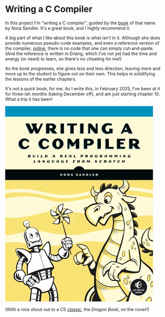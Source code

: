 Writing a C Compiler
=

In this project I'm "writing a C compiler", guided by the [book](https://norasandler.com/book/) of
that name by Nora Sandler. It's a great book, and I highly recommend it.

A big part of what I like about this book is what _isn't_ in it.
Although she does provide numerous pseudo-code examples, and even 
a reference version of the compiler, [online](https://github.com/nlsandler/nqcc2), 
there is no code that one can simply cut-and-paste. (And the reference 
is written in Erlang, which I've not yet had the time and energy (or need) to learn,
so there's no cheating for me!)

As the book progresses, she gives less and less direction, leaving more and more
up to the student to figure out on their own. This helps in solidifying the lessons
of the earlier chapters.

It's not a _quick_ book, for me. As I write this, in February 2025, I've been at it
for three-ish months (taking December off), and am just starting chapter 10. What a 
trip it has been!

![](Writing_a_C_Compilercover.jpg)

(With a nice shout out to a CS [classic](https://www.amazon.com/Compilers-Alfred-V-Aho/dp/0201100886), the _Dragon Book_, on the cover!)
